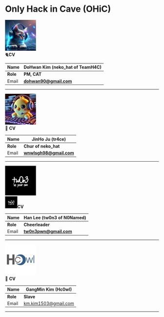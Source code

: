 # Only Hack in Cave (OHiC)

<img src="assets/neko_hat.png" width="20%" />

<aside>
🐈<b>CV</b>

| **Name** | **DoHwan Kim (neko_hat of TeamH4C)** |
| --- | --- |
| **Role** | **PM, CAT** |
| Email | **dohwan90@gmail.com** |
</aside>

---

<img src="assets/tr4ce.jpg" width="20%" />

<aside>
🐤 <b>CV</b>

| **Name** | **JinHo Ju (tr4ce)** |
| --- | --- |
| **Role** | **Chur of neko_hat** |
| Email | **wnwlsgh98@gmail.com** |
</aside>

---

<img src="assets/tw0n3.png" width="20%" />

<aside>
<img src="assets/tw0n3.png"  alt="assets/tw0n3.png" width="40px" /><b>CV</b>

| **Name** | **Han Lee (tw0n3 of N0Named)** |
| --- | --- |
| **Role** | **Cheerleader** |
| Email | **tw0n3pwn@gmail.com** |
</aside>

---

<img src="assets/Hc0wl.png" width="20%" />

<aside>
🙂 <b>CV</b>

| **Name** | **GangMin Kim (Hc0wl)** |
| --- | --- |
| **Role** | **Slave** |
| Email | [km.kim1503@gmail.com](mailto:km.kim1503@gmail.com) |
</aside>

---
